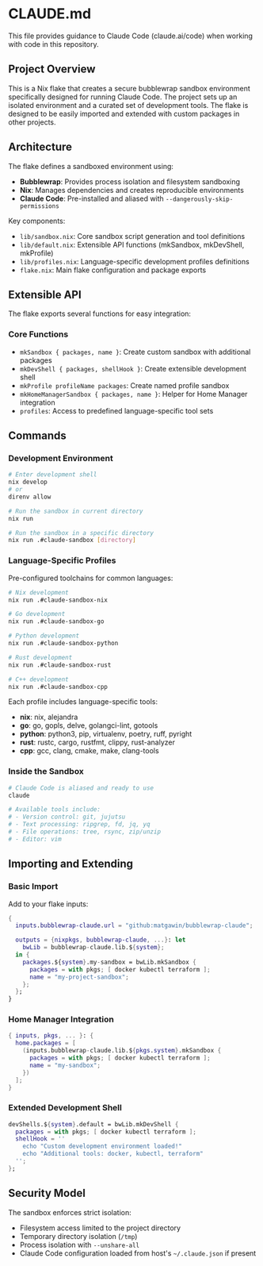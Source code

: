 # CLAUDE.md

This file provides guidance to Claude Code (claude.ai/code) when working with code in this repository.

## Project Overview

This is a Nix flake that creates a secure bubblewrap sandbox environment specifically designed for running Claude Code. The project sets up an isolated environment and a curated set of development tools. The flake is designed to be easily imported and extended with custom packages in other projects.

## Architecture

The flake defines a sandboxed environment using:
- **Bubblewrap**: Provides process isolation and filesystem sandboxing
- **Nix**: Manages dependencies and creates reproducible environments
- **Claude Code**: Pre-installed and aliased with `--dangerously-skip-permissions`

Key components:
- `lib/sandbox.nix`: Core sandbox script generation and tool definitions
- `lib/default.nix`: Extensible API functions (mkSandbox, mkDevShell, mkProfile)
- `lib/profiles.nix`: Language-specific development profiles definitions
- `flake.nix`: Main flake configuration and package exports

## Extensible API

The flake exports several functions for easy integration:

### Core Functions
- `mkSandbox { packages, name }`: Create custom sandbox with additional packages
- `mkDevShell { packages, shellHook }`: Create extensible development shell
- `mkProfile profileName packages`: Create named profile sandbox
- `mkHomeManagerSandbox { packages, name }`: Helper for Home Manager integration
- `profiles`: Access to predefined language-specific tool sets

## Commands

### Development Environment
```bash
# Enter development shell
nix develop
# or
direnv allow

# Run the sandbox in current directory
nix run

# Run the sandbox in a specific directory
nix run .#claude-sandbox [directory]
```

### Language-Specific Profiles
Pre-configured toolchains for common languages:

```bash
# Nix development
nix run .#claude-sandbox-nix

# Go development
nix run .#claude-sandbox-go

# Python development
nix run .#claude-sandbox-python

# Rust development
nix run .#claude-sandbox-rust

# C++ development
nix run .#claude-sandbox-cpp
```

Each profile includes language-specific tools:
- **nix**: nix, alejandra
- **go**: go, gopls, delve, golangci-lint, gotools
- **python**: python3, pip, virtualenv, poetry, ruff, pyright
- **rust**: rustc, cargo, rustfmt, clippy, rust-analyzer
- **cpp**: gcc, clang, cmake, make, clang-tools

### Inside the Sandbox
```bash
# Claude Code is aliased and ready to use
claude

# Available tools include:
# - Version control: git, jujutsu
# - Text processing: ripgrep, fd, jq, yq
# - File operations: tree, rsync, zip/unzip
# - Editor: vim
```

## Importing and Extending

### Basic Import
Add to your flake inputs:
```nix
{
  inputs.bubblewrap-claude.url = "github:matgawin/bubblewrap-claude";

  outputs = {nixpkgs, bubblewrap-claude, ...}: let
    bwLib = bubblewrap-claude.lib.${system};
  in {
    packages.${system}.my-sandbox = bwLib.mkSandbox {
      packages = with pkgs; [ docker kubectl terraform ];
      name = "my-project-sandbox";
    };
  };
}
```

### Home Manager Integration
```nix
{ inputs, pkgs, ... }: {
  home.packages = [
    (inputs.bubblewrap-claude.lib.${pkgs.system}.mkSandbox {
      packages = with pkgs; [ docker kubectl terraform ];
      name = "my-sandbox";
    })
  ];
}
```

### Extended Development Shell
```nix
devShells.${system}.default = bwLib.mkDevShell {
  packages = with pkgs; [ docker kubectl terraform ];
  shellHook = ''
    echo "Custom development environment loaded!"
    echo "Additional tools: docker, kubectl, terraform"
  '';
};
```

## Security Model

The sandbox enforces strict isolation:
- Filesystem access limited to the project directory
- Temporary directory isolation (`/tmp`)
- Process isolation with `--unshare-all`
- Claude Code configuration loaded from host's `~/.claude.json` if present